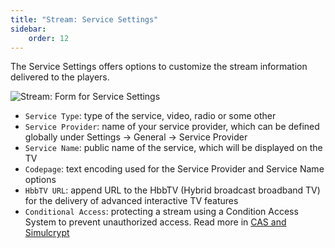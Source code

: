 ```yaml
---
title: "Stream: Service Settings"
sidebar:
    order: 12
---
```


The Service Settings offers options to customize the stream information delivered to the players.

![Stream: Form for Service Settings](https://cdn.cesbo.com/help/astra/admin-guide/stream/service.png)

- `Service Type`: type of the service, video, radio or some other
- `Service Provider`: name of your service provider, which can be defined globally under Settings → General → Service Provider
- `Service Name`: public name of the service, which will be displayed on the TV
- `Codepage`: text encoding used for the Service Provider and Service Name options
- `HbbTV URL`: append URL to the HbbTV (Hybrid broadcast broadband TV) for the delivery of advanced interactive TV features
- `Conditional Access`: protecting a stream using a Condition Access System to prevent unauthorized access. Read more in [CAS and Simulcrypt](/en/astra/delivery-broadcast/cas-and-simulcrypt/)
